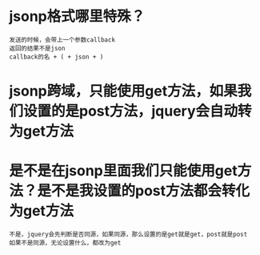 # jsonp格式哪里特殊？
    发送的时候，会带上一个参数callback
    返回的结果不是json
    callback的名 + ( + json + )

# jsonp跨域，只能使用get方法，如果我们设置的是post方法，jquery会自动转为get方法

# 是不是在jsonp里面我们只能使用get方法？是不是我设置的post方法都会转化为get方法

    不是，jquery会先判断是否同源，如果同源，那么设置的是get就是get，post就是post
    如果不是同源，无论设置什么，都改为get
